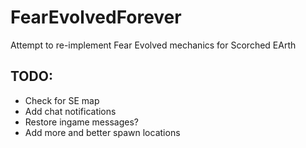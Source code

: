 # FearEvolvedForever

Attempt to re-implement Fear Evolved mechanics for Scorched EArth

## TODO:
* Check for SE map
* Add chat notifications
* Restore ingame messages?
* Add more and better spawn locations
